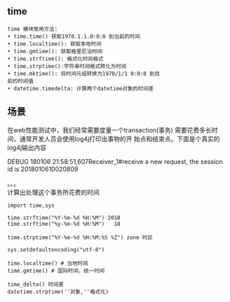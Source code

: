 ## time

```
time 模块常用方法:
• time.time() 获取1970.1.1.0:0:0 到当前的时间
• time.localtime(): 获取本地时间
• time.gmtime(): 获取格里尼治时间
• time.strftime(): 格式化时间格式
• time.strptime():字符串时间格式转化为时间
• time.mktime(): 将时间元组转换为1970/1/1 0:0:0 到目
前的时间值
• datetime.timedelta: 计算两个datetime对象的时间差
```

## 场景

在web性能测试中，我们经常需要度量一个transaction\(事务\) 需要花费多长时间，通常开发人员会使用log4j打印出事物的开 始点和结束点。下面是个真实的log4j输出内容

DEBUG 180106 21:58:51,607Receiver\_1\#receive a new request, the session id is 2018010610020809

。。。  
计算出处理这个事务所花费的时间

```
import time,sys

time.strftime("%Y-%m-%d %H:%M") 2018
time.strftime("%y-%m-%d %H:%M")   18

time.strptime("%Y-%m-%d %H:%M:%S %Z") zone 时区

sys.setdefaultencoding("utf-8")

time.localtime() # 当地时间
time.gmtime() # 国际时间，统一时间

time_delta() 时间差
datetime.strptime(''对象,''格式化)
```



